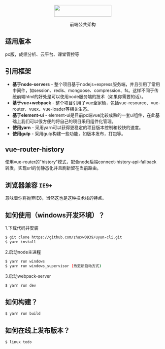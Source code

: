<p align="center">
    <a href="#">
        <img width="186" height="38" src="http://frame.sxjyonline.cn/SXWFrame/resources/images/logod.png">
    </a>
    <p align="center">前端公共架构</p>
</p>

## 适用版本

pc版，成绩分析、云平台、课堂管控等

## 引用框架

- **基于node-servers** - 整个项目基于nodejs+express服务端，并且引用了常用中间件，如session、redis、mongoose、compression、fs。这样不同于传统前端html的好处是可以使用node服务端的技术（如果你需要的话）。
- **基于vue+webpack** - 整个项目引用了vue全家桶，包括vue-resource、vue-router、vuex、vue-loader等相关生态。
- **基于element-ui** - element-ui是目前pc端vue比较成熟的一套ui组件，在此基础上我们可以很方便的将自己的项目采用组件化管理。
- **使用yarn** - 采用yarn可以获得更稳定的项目版本控制和较快的速度。
- **使用gulp** - 采用gulp构建一些功能，如版本发布，打包等。

## vue-router-history

使用vue-router的"history"模式，配合node后端connect-history-api-fallback转发，实现url的仿静态化并且刷新留在当前路由。

## 浏览器兼容 `IE9+`

意味着你将抛弃IE8，当然这也是这种技术栈的特点。

## 如何使用（windows开发环境）？

1.下载代码并安装

```sh
$ git clone https://github.com/zhuxw0939/uyun-cli.git
$ yarn install
```

2.启动node主进程

```sh
$ yarn run windows
$ yarn run windows_supervisor (热更新启动方式)
```

3.启动webpack-server

```sh
$ yarn run dev
```

## 如何构建？

```sh
$ yarn run build
```

## 如何在线上发布版本？

```sh
$ linux todo
```
